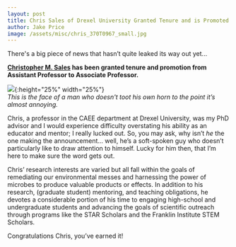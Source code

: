 ```yaml
---
layout: post   
title: Chris Sales of Drexel University Granted Tenure and is Promoted to Associate Professor   
author: Jake Price   
image: /assets/misc/chris_370T0967_small.jpg   
---
```


There's a big piece of news that hasn’t quite leaked its way out yet...   

**[Christopher M. Sales](http://microbes.cae.drexel.edu/people/dr-sales) has been granted tenure and promotion from Assistant Professor to Associate Professor.**    

![](/assets/about/chris_370T0967_small.jpg){:height="25%" width="25%"}    
*This is the face of a man who doesn't toot his own horn to the point it’s almost annoying.*   

Chris, a professor in the CAEE department at Drexel University, was my PhD advisor and I would experience difficulty overstating his ability as an educator and mentor; I really lucked out. So, you may ask, why isn’t *he* the one making the announcement... well, he’s a soft-spoken guy who doesn’t particularly like to draw attention to himself. Lucky for him then, that I’m here to make sure the word gets out. 

Chris’ research interests are varied but all fall within the goals of remediating our environmental messes and harnessing the power of microbes to produce valuable products or effects. In addition to his research, (graduate student) mentoring, and teaching obligations, he devotes a considerable portion of his time to engaging high-school and undergraduate students and advancing the goals of scientific outreach through programs like the STAR Scholars and the Franklin Institute STEM Scholars.  

Congratulations Chris, you’ve earned it! 



 




